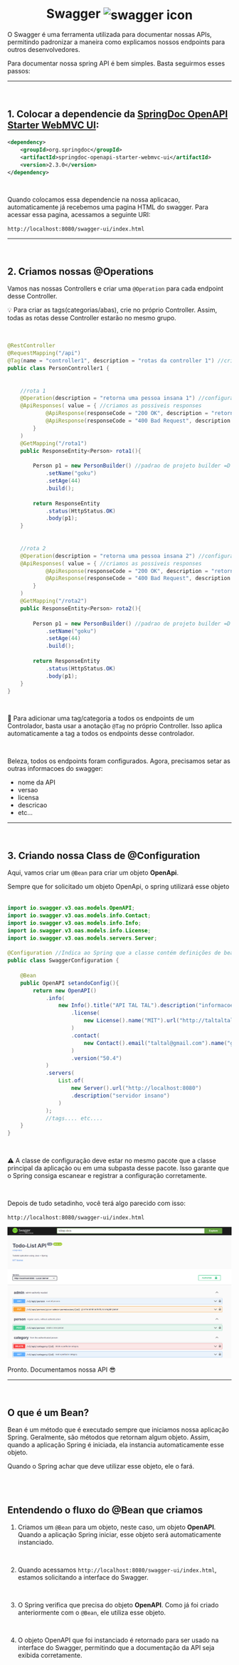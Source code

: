 <h1 align="center">
    <span>Swagger</span>
    <img src="https://help.apiary.io/images/swagger-logo.png" alt="swagger icon" align="center" width="80px">
</h1>

O Swagger é uma ferramenta utilizada para documentar nossas APIs, permitindo padronizar a maneira como explicamos nossos endpoints para outros desenvolvedores.

Para documentar nossa spring API é bem simples. Basta seguirmos esses passos:

<hr>
<br>

## 1. Colocar a dependencie da [SpringDoc OpenAPI Starter WebMVC UI](https://mvnrepository.com/artifact/org.springdoc/springdoc-openapi-starter-webmvc-ui):


```xml
<dependency>
    <groupId>org.springdoc</groupId>
    <artifactId>springdoc-openapi-starter-webmvc-ui</artifactId>
    <version>2.3.0</version>
</dependency>
```
    
<br>

Quando colocamos essa dependencie na nossa aplicacao, automaticamente já recebemos uma pagina HTML do swagger. Para acessar essa pagina, acessamos a seguinte URI:

`http://localhost:8080/swagger-ui/index.html`

<hr>
<br>

## 2. Criamos nossas @Operations

Vamos nas nossas Controllers e criar uma `@Operation` para cada endpoint desse Controller.

💡 Para criar as tags(categorias/abas), crie no próprio Controller. Assim, todas as rotas desse Controller estarão no mesmo grupo.

<br>

```java
@RestController
@RequestMapping("/api")
@Tag(name = "controller1", description = "rotas da controller 1") //criamos uma categoria/aba para as rotas dessa Controller. Todas as rotas estarão no mesmo "grupo" lá no swagger
public class PersonController1 {
    

    //rota 1
    @Operation(description = "retorna uma pessoa insana 1") //configuramos esse endpoint lá no swagger
    @ApiResponses( value = { //criamos as possiveis responses
            @ApiResponse(responseCode = "200 OK", description = "retorna uma pessoa insana com sucesso"),
            @ApiResponse(responseCode = "400 Bad Request", description = "fez algo errado")
        }
    )
    @GetMapping("/rota1")
    public ResponseEntity<Person> rota1(){
        
        Person p1 = new PersonBuilder() //padrao de projeto builder =D
            .setName("goku")
            .setAge(44)
            .build(); 

        return ResponseEntity
            .status(HttpStatus.OK)
            .body(p1);
    }


    //rota 2
    @Operation(description = "retorna uma pessoa insana 2") //configuramos esse endpoint lá no swagger
    @ApiResponses( value = { //criamos as possiveis responses
            @ApiResponse(responseCode = "200 OK", description = "retorna uma pessoa insana com sucesso"),
            @ApiResponse(responseCode = "400 Bad Request", description = "fez algo errado")
        }
    )
    @GetMapping("/rota2")
    public ResponseEntity<Person> rota2(){
        
        Person p1 = new PersonBuilder() //padrao de projeto builder =D
            .setName("goku")
            .setAge(44)
            .build(); 

        return ResponseEntity
            .status(HttpStatus.OK)
            .body(p1);
    }
}
```

<br>

📖 Para adicionar uma tag/categoria a todos os endpoints de um Controlador, basta usar a anotação `@Tag` no próprio Controller. Isso aplica automaticamente a tag a todos os endpoints desse controlador.

<br>

Beleza, todos os endpoints foram configurados. Agora, precisamos setar as outras informacoes do swagger:

- nome da API
- versao
- licensa
- descricao
- etc...

<hr>
<br>

## 3. Criando nossa Class de @Configuration

Aqui, vamos criar um `@Bean` para criar um objeto **OpenApi**.

Sempre que for solicitado um objeto OpenApi, o spring utilizará esse objeto

```java

import io.swagger.v3.oas.models.OpenAPI;
import io.swagger.v3.oas.models.info.Contact;
import io.swagger.v3.oas.models.info.Info;
import io.swagger.v3.oas.models.info.License;
import io.swagger.v3.oas.models.servers.Server;

@Configuration //Indica ao Spring que a classe contém definições de beans.
public class SwaggerConfiguration {
    
    @Bean
    public OpenAPI setandoConfig(){
        return new OpenAPI()
            .info(
                new Info().title("API TAL TAL").description("informacoes tal tal tal")
                    .license(
                        new License().name("MIT").url("http://taltaltal.com.br")
                    )
                    .contact(
                        new Contact().email("taltal@gmail.com").name("gabriel")
                    )
                    .version("50.4")
            )
            .servers(
                List.of(
                    new Server().url("http://localhost:8080")
                    .description("servidor insano")
                )
            );
            //tags.... etc....
    }
}
```

<br>

⚠️ A classe de configuração deve estar no mesmo pacote que a classe principal da aplicação ou em uma subpasta desse pacote. Isso garante que o Spring consiga escanear e registrar a configuração corretamente.

<br>

Depois de tudo setadinho, você terá algo parecido com isso:

`http://localhost:8080/swagger-ui/index.html`

![swagger image example](./imgs/swagger_image_example.png)

Pronto. Documentamos nossa API 😎

<hr>
<br>

## O que é um Bean?

Bean é um método que é executado sempre que iniciamos nossa aplicação Spring. Geralmente, são métodos que retornam algum objeto. Assim, quando a aplicação Spring é iniciada, ela instancia automaticamente esse objeto.

Quando o Spring achar que deve utilizar esse objeto, ele o fará.

<br>
<br>

## Entendendo o fluxo do @Bean que criamos

1. Criamos um `@Bean` para um objeto, neste caso, um objeto **OpenAPI**. Quando a aplicação Spring iniciar, esse objeto será automaticamente instanciado.

<br>

2. Quando acessamos `http://localhost:8080/swagger-ui/index.html`, estamos solicitando a interface do Swagger.

<br>

3. O Spring verifica que precisa do objeto **OpenAPI**. Como já foi criado anteriormente com o `@Bean`, ele utiliza esse objeto.

<br>

4. O objeto OpenAPI que foi instanciado é retornado para ser usado na interface do Swagger, permitindo que a documentação da API seja exibida corretamente.